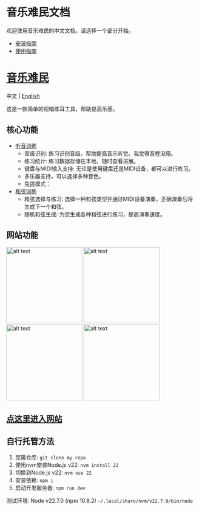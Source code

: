 # 音乐难民文档

欢迎使用音乐难民的中文文档。请选择一个部分开始。

- [安装指南](zh-cn/installation.md)
- [使用指南](zh-cn/usage.md)

# [音乐难民](https://musictrainer.barnman.cc)
中文 | [English](README_en.md)

这是一款简单的视唱练耳工具，帮助提高乐感。

## 核心功能
- [听音训练](https://musictrainer.barnman.cc/ear-trainer)
   - 音级识别: 练习识别音级，帮助提高音乐听觉。我觉得音程没用。
   - 练习统计: 练习数据存储在本地，随时查看进展。
   - 键盘与MIDI输入支持: 无论是使用键盘还是MIDI设备，都可以进行练习。
   - 多乐器支持，可以选择多种音色。
   - 免提模式：
- [和弦训练](https://musictrainer.barnman.cc/chord-trainer)
   - 和弦选择与练习: 选择一种和弦类型并通过MIDI设备演奏，正确演奏后将生成下一个和弦。
   - 随机和弦生成: 为您生成各种和弦进行练习，提高演奏速度。
## 网站功能
<img src="pics/image.png" alt="alt text" width="200" style="height: auto;" />
<img src="pics/image1.png" alt="alt text" width="200" style="height: auto;" />
<img src="pics/image3.png" alt="alt text" width="200" style="height: auto;" />
<img src="pics/image2.png" alt="alt text" width="200" style="height: auto;" />

## [点这里进入网站](https://musictrainer.barnman.cc)

## 自行托管方法
1. 克隆仓库: `git clone my repo`
2. 使用nvm安装Node.js v22: `nvm install 22`
3. 切换到Node.js v22: `nvm use 22`
4. 安装依赖: `npm i`
5. 启动开发服务器: `npm run dev`

测试环境: Node v22.7.0 (npm 10.8.2) `~/.local/share/nvm/v22.7.0/bin/node`
